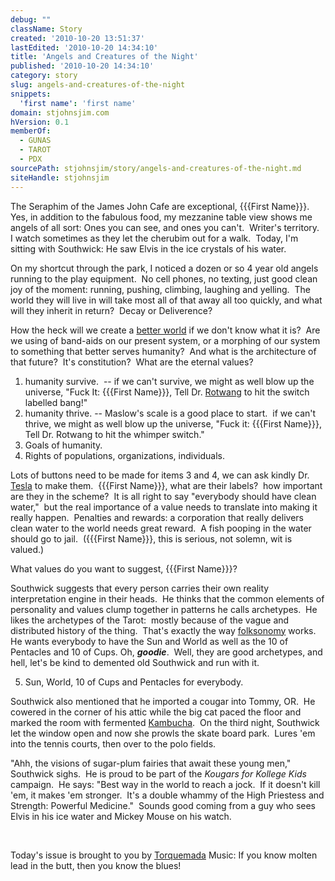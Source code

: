 ```yaml
---
debug: ""
className: Story
created: '2010-10-20 13:51:37'
lastEdited: '2010-10-20 14:34:10'
title: 'Angels and Creatures of the Night'
published: '2010-10-20 14:34:10'
category: story
slug: angels-and-creatures-of-the-night
snippets:
  'first name': 'first name'
domain: stjohnsjim.com
hVersion: 0.1
memberOf:
  - GUNAS
  - TAROT
  - PDX
sourcePath: stjohnsjim/story/angels-and-creatures-of-the-night.md
siteHandle: stjohnsjim
---
```

The Seraphim of the James John Cafe are exceptional, {{{First Name}}}.&nbsp; Yes, in addition to the fabulous food, my mezzanine table view shows me angels of all sort: Ones you can see, and ones you can't.&nbsp; Writer's territory.&nbsp; I watch sometimes as they let the cherubim out for a walk.&nbsp; Today, I'm sitting with Southwick: He saw Elvis in the ice crystals of his water.

On my shortcut through the park, I noticed a dozen or so 4 year old angels running to the play equipment.&nbsp; No cell phones, no texting, just good clean joy of the moment: running, pushing, climbing, laughing and yelling.&nbsp; The world they will live in will take most all of that away all too quickly, and what will they inherit in return?&nbsp; Decay or Deliverence?

How the heck will we create a [better world][0] if we don't know what it is?&nbsp; Are we using of band-aids on our present system, or a morphing of our system to something that better serves humanity?&nbsp; And what is the architecture of that future?&nbsp; It's constitution?&nbsp; What are the eternal values?

1. humanity survive.&nbsp; -- if we can't survive, we might as well blow up the universe, &quot;Fuck It: {{{First Name}}}, Tell Dr. [Rotwan][1]g to hit the switch labelled bang!&quot;
1. humanity thrive. -- Maslow's scale is a good place to start.&nbsp; if we can't thrive, we might as well blow up the universe, &quot;Fuck it: {{{First Name}}}, Tell Dr. Rotwang to hit the whimper switch.&quot;
1. Goals of humanity.
1. Rights of populations, organizations, individuals.

Lots of buttons need to be made for items 3 and 4, we can ask kindly Dr. [Tesla][2] to make them.&nbsp; {{{First Name}}}, what are their labels?&nbsp; how important are they in the scheme?&nbsp; It is all right to say &quot;everybody should have clean water,&quot;&nbsp; but the real importance of a value needs to translate into making it really happen.&nbsp; Penalties and rewards: a corporation that really delivers clean water to the world needs great reward.&nbsp; A fish pooping in the water should go to jail.&nbsp; ({{{First Name}}}, this is serious, not solemn, wit is valued.)

What values do you want to suggest, {{{First Name}}}?

Southwick suggests that every person carries their own reality interpretation engine in their heads.&nbsp; He thinks that the common elements of personality and values clump together in patterns he calls archetypes.&nbsp; He likes the archetypes of the Tarot:&nbsp; mostly because of the vague and distributed history of the thing.&nbsp; That's exactly the way [folksonomy][3] works.&nbsp; He wants everybody to have the Sun and World as well as the 10 of Pentacles and 10 of Cups. Oh, _**goodie**_. &nbsp;Well, they are good archetypes, and hell, let's be kind to demented old Southwick and run with it.

5) Sun, World, 10 of Cups and Pentacles for everybody.

Southwick also mentioned that he imported a cougar into Tommy, OR.&nbsp; He cowered in the corner of his attic while the big cat paced the floor and marked the room with fermented [Kambucha][4].&nbsp; On the third night, Southwick let the window open and now she prowls the skate board park.&nbsp; Lures 'em into the tennis courts, then over to the polo fields.

&quot;Ahh, the visions of sugar-plum fairies that await these young men,&quot; Southwick sighs.&nbsp; He is proud to be part of the _Kougars for Kollege Kids_ campaign.&nbsp; He says: &quot;Best way in the world to reach a jock.&nbsp; If it doesn't kill 'em, it makes 'em stronger.&nbsp; It's a double whammy of the High Priestess and Strength: Powerful Medicine.&quot;&nbsp; Sounds good coming from a guy who sees Elvis in his ice water and Mickey Mouse on his watch.

&nbsp;

Today's issue is brought to you by [Torquemada][5] Music: If you know molten lead in the butt, then you know the blues!

[0]: http://www.associatedcontent.com/article/313870/utopia_essay_on_thomas_mores_ideal.html?cat=9
[1]: http://www.google.com/images?q=rotwang
[2]: http://www.pbs.org/tesla/
[3]: http://en.wikipedia.org/wiki/Folksonomy
[4]: http://en.wikipedia.org/wiki/Kombucha
[5]: http://en.wikipedia.org/wiki/Tom&aacute;s_de_Torquemada